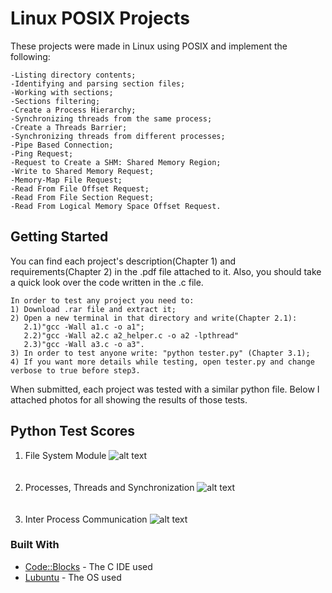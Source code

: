 # Linux POSIX Projects
These projects were made in Linux using POSIX and implement the following:
```
-Listing directory contents;
-Identifying and parsing section files;
-Working with sections;
-Sections filtering;
-Create a Process Hierarchy;
-Synchronizing threads from the same process;
-Create a Threads Barrier;
-Synchronizing threads from different processes;
-Pipe Based Connection;
-Ping Request;
-Request to Create a SHM: Shared Memory Region;
-Write to Shared Memory Request;
-Memory-Map File Request;
-Read From File Offset Request;
-Read From File Section Request;
-Read From Logical Memory Space Offset Request.
```

## Getting Started
You can find each project's description(Chapter 1) and requirements(Chapter 2) in the .pdf file attached to it. Also, you should take a quick look over the code written in the .c file.
```
In order to test any project you need to:
1) Download .rar file and extract it;
2) Open a new terminal in that directory and write(Chapter 2.1): 
   2.1)"gcc -Wall a1.c -o a1";
   2.2)"gcc -Wall a2.c a2_helper.c -o a2 -lpthread"
   2.3)"gcc -Wall a3.c -o a3".
3) In order to test anyone write: "python tester.py" (Chapter 3.1);
4) If you want more details while testing, open tester.py and change verbose to true before step3.
```
When submitted, each project was tested with a similar python file. Below I attached photos for all showing the results of those tests.

## Python Test Scores
1. File System Module
![alt text](https://github.com/DanutGavrus/Photos/blob/master/1.%20File%20System%20Module.png)<br/><br/><br/>
2. Processes, Threads and Synchronization
![alt text](https://github.com/DanutGavrus/Photos/blob/master/2.%20Processes%2C%20Threads%20and%20Synchronization.png)<br/><br/><br/>
3. Inter Process Communication
![alt text](https://github.com/DanutGavrus/Photos/blob/master/3.%20Inter-Process%20Communication.png)

### Built With
* [Code::Blocks](http://www.codeblocks.org/) - The C IDE used
* [Lubuntu](https://lubuntu.net/) - The OS used